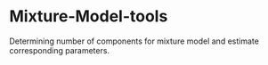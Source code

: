 # Mixture-Model-tools
Determining number of components for mixture model and estimate corresponding parameters.
